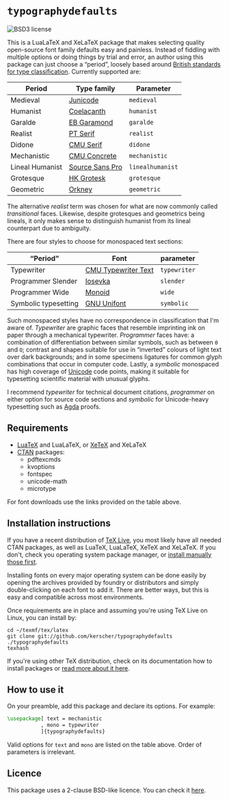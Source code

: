 # ```typographydefaults```

![BSD3 license](https://img.shields.io/badge/licence-BSD%202--clause-blue.svg)

This is a LuaLaTeX and XeLaTeX package that makes selecting quality open-source font family defaults easy and painless. Instead of fiddling with multiple options or doing things by trial and error, an author using this package can just choose a “period”, loosely based around [British standards for type classification](http://luc.devroye.org/britishstandards.html). Currently supported are:

| Period          | Type family                                                        | Parameter            |
|-----------------|--------------------------------------------------------------------|----------------------|
| Medieval        | [Junicode](http://junicode.sourceforge.net/)                       | ```medieval```       |
| Humanist        | [Coelacanth](https://fontlibrary.org/en/font/coelacanth)           | ```humanist```       |
| Garalde         | [EB Garamond](http://www.georgduffner.at/ebgaramond/)              | ```garalde```        |
| Realist         | [PT Serif](http://www.paratype.com/public/)                        | ```realist```        |
| Didone          | [CMU Serif](http://cm-unicode.sourceforge.net/)                    | ```didone```         |
| Mechanistic     | [CMU Concrete](http://cm-unicode.sourceforge.net/)                 | ```mechanistic```    |
| Lineal Humanist | [Source Sans Pro](http://adobe-fonts.github.io/source-sans-pro/)   | ```linealhumanist``` |
| Grotesque       | [HK Grotesk](https://fontlibrary.org/en/font/hk-grotesk)           | ```grotesque```      |
| Geometric       | [Orkney](https://fontlibrary.org/en/font/orkney)                   | ```geometric```      |

The alternative _realist_ term was chosen for what are now commonly called _transitional_ faces. Likewise, despite grotesques and geometrics being lineals, it only makes sense to distinguish humanist from its lineal counterpart due to ambiguity.

There are four styles to choose for monospaced text sections:

| “Period”             | Font                                                      | parameter        |
|----------------------|-----------------------------------------------------------|------------------|
| Typewriter           | [CMU Typewriter Text](http://cm-unicode.sourceforge.net/) | ```typewriter``` |
| Programmer Slender   | [Iosevka](https://be5invis.github.io/Iosevka/)            | ```slender```    |
| Programmer Wide      | [Monoid](http://larsenwork.com/monoid/)                   | ```wide```       |
| Symbolic typesetting | [GNU Unifont](http://www.unifoundry.com/unifont.html)     | ```symbolic```   |

Such monospaced styles have no correspondence in classification that I'm aware of. _Typewriter_ are graphic faces that resemble imprinting ink on paper through a mechanical typewriter. _Programmer_ faces have: a combination of differentiation between similar symbols, such as between ```0``` and ```O```; contrast and shapes suitable for use in “inverted” colours of light text over dark backgrounds; and in some specimens ligatures for common glyph combinations that occur in computer code. Lastly, a _symbolic_ monospaced has high coverage of [Unicode](http://www.unicode.org/standard/standard.html) code points, making it suitable for typesetting scientific material with unusual glyphs.

I recommend _typewriter_ for technical document citations, _programmer_ on either option for source code sections and _symbolic_ for Unicode-heavy typesetting such as [Agda](http://wiki.portal.chalmers.se/agda/pmwiki.php) proofs.

## Requirements

* [LuaTeX](http://luatex.org/) and LuaLaTeX, or [XeTeX](http://xetex.sourceforge.net/) and XeLaTeX
* [CTAN](http://www.ctan.org/) packages:
    * pdftexcmds
    * kvoptions
    * fontspec
    * unicode-math
    * microtype
    
For font downloads use the links provided on the table above.

## Installation instructions

If you have a recent distribution of [TeX Live](https://www.tug.org/texlive/), you most likely have all needed CTAN packages, as well as LuaTeX, LuaLaTeX, XeTeX and XeLaTeX. If you don't, check you operating system package manager, or [install manually those first](https://en.wikibooks.org/wiki/LaTeX/Installing_Extra_Packages).

Installing fonts on every major operating system can be done easily by opening the archives provided by foundry or distributors and simply double-clicking on each font to add it. There are better ways, but this is easy and compatible across most environments.

Once requirements are in place and assuming you're using TeX Live on Linux, you can install by:

```shell
cd ~/texmf/tex/latex
git clone git://github.com/kerscher/typographydefaults ./typographydefaults
texhash
```

If you're using other TeX distribution, check on its documentation how to install packages or [read more about it here](https://en.wikibooks.org/wiki/LaTeX/Installing_Extra_Packages).

## How to use it

On your preamble, add this package and declare its options. For example:

```latex
\usepackage[ text = mechanistic
           , mono = typewriter
           ]{typographydefaults}
```

Valid options for ```text``` and ```mono``` are listed on the table above.
Order of parameters is irrelevant.

## Licence

This package uses a 2-clause BSD-like licence. You can check it [here](LICENCE.md).
